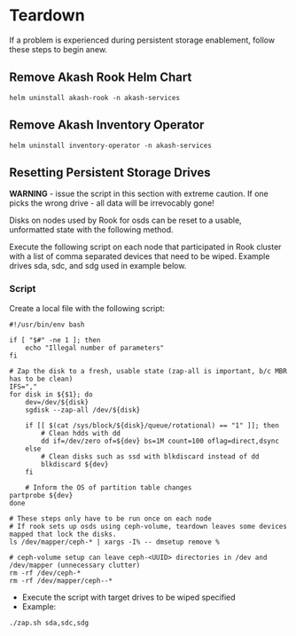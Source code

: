 # Teardown

If a problem is experienced during persistent storage enablement, follow these steps to begin anew.

## Remove Akash Rook Helm Chart

```
helm uninstall akash-rook -n akash-services
```

## Remove Akash Inventory Operator

```
helm uninstall inventory-operator -n akash-services
```

## Resetting Persistent Storage Drives

**WARNING** - issue the script in this section with extreme caution.  If one picks the wrong drive - all data will be irrevocably gone!

Disks on nodes used by Rook for osds can be reset to a usable, unformatted state with the following method.

Execute the following script on each node that participated in Rook cluster with a list of comma separated devices that need to be wiped.  Example drives sda, sdc, and sdg used in example below.

### **Script**

Create a local file with the following script:

```
#!/usr/bin/env bash

if [ "$#" -ne 1 ]; then
	echo "Illegal number of parameters"
fi

# Zap the disk to a fresh, usable state (zap-all is important, b/c MBR has to be clean)
IFS=","
for disk in ${$1}; do
	dev=/dev/${disk}
	sgdisk --zap-all /dev/${disk}
	
	if [[ $(cat /sys/block/${disk}/queue/rotational) == "1" ]]; then
		# Clean hdds with dd
		dd if=/dev/zero of=${dev} bs=1M count=100 oflag=direct,dsync
	else
		# Clean disks such as ssd with blkdiscard instead of dd
		blkdiscard ${dev}
	fi
	
	# Inform the OS of partition table changes
partprobe ${dev}
done

# These steps only have to be run once on each node
# If rook sets up osds using ceph-volume, teardown leaves some devices mapped that lock the disks.
ls /dev/mapper/ceph-* | xargs -I% -- dmsetup remove %

# ceph-volume setup can leave ceph-<UUID> directories in /dev and /dev/mapper (unnecessary clutter)
rm -rf /dev/ceph-*
rm -rf /dev/mapper/ceph--*
```

* Execute the script with target drives to be wiped specified
* Example:

```
./zap.sh sda,sdc,sdg
```
